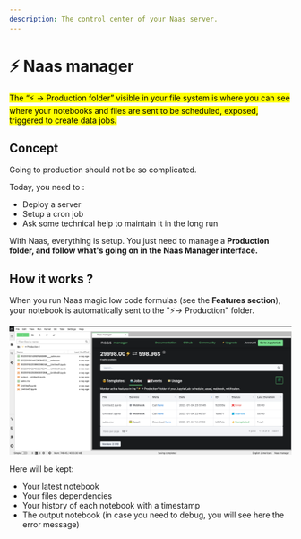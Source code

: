 ```yaml
---
description: The control center of your Naas server.
---
```


# ⚡ Naas manager

<mark style="background-color:yellow;">The “⚡️ → Production folder” visible in your file system is where you can see where your notebooks and files are sent to be scheduled, exposed, triggered to create data jobs.</mark>

## Concept

Going to production should not be so complicated.

Today, you need to :

* Deploy a server
* Setup a cron job
* Ask some technical help to maintain it in the long run

With Naas, everything is setup. You just need to manage a **Production folder, and follow what's going on in the Naas Manager interface.**

## How it works ?

When you run Naas magic low code formulas (see the **Features section**), your notebook is automatically sent to the "⚡️→ Production" folder.

![](<.gitbook/assets/Screenshot 2022-01-05 at 23.20.04.png>)

Here will be kept:

* Your latest notebook
* Your files dependencies
* Your history of each notebook with a timestamp
* The output notebook (in case you need to debug, you will see here the error message)

